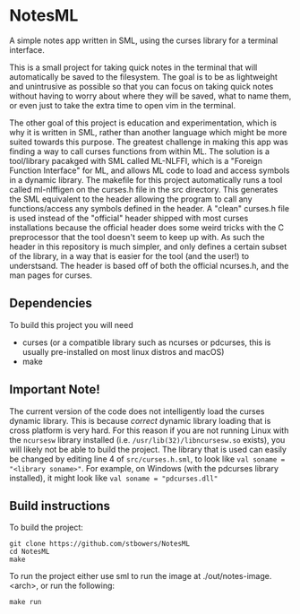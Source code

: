# NotesML
A simple notes app written in SML, using the curses library for a terminal interface.

This is a small project for taking quick notes in the terminal that will automatically be saved to the filesystem.
The goal is to be as lightweight and unintrusive as possible so that you can focus on taking quick notes without having
to worry about where they will be saved, what to name them, or even just to take the extra time to open vim in the terminal.

The other goal of this project is education and experimentation, which is why it is written in SML, rather than another language
which might be more suited towards this purpose. The greatest challenge in making this app was finding a way to call curses
functions from within ML. The solution is a tool/library pacakged with SML called ML-NLFFI, which is a "Foreign Function Interface"
for ML, and allows ML code to load and access symbols in a dynamic library. The makefile for this project automatically runs a tool
called ml-nlffigen on the curses.h file in the src directory. This generates the SML equivalent to the header allowing the program
to call any functions/access any symbols defined in the header. A "clean" curses.h file is used instead of the "official" header
shipped with most curses installations because the official header does some weird tricks with the C preprocessor that the tool
doesn't seem to keep up with. As such the header in this repository is much simpler, and only defines a certain subset of the
library, in a way that is easier for the tool (and the user!) to understsand. The header is based off of both the official ncurses.h,
and the man pages for curses.

## Dependencies
To build this project you will need
- curses (or a compatible library such as ncurses or pdcurses, this is usually pre-installed on most linux distros and macOS)
- make

## Important Note!
The current version of the code does not intelligently load the curses dynamic library. This is because *correct* dynamic library loading
that is cross platform is very hard. For this reason if you are not running Linux with the `ncursesw` library installed
(i.e. `/usr/lib(32)/libncursesw.so` exists), you will likely not be able to build the project. The library that is used can easily be changed
by editing line 4 of `src/curses.h.sml`, to look like `val soname = "<library soname>"`. For example, on Windows (with the pdcurses library
installed), it might look like `val soname = "pdcurses.dll"`

## Build instructions
To build the project:
```
git clone https://github.com/stbowers/NotesML
cd NotesML
make
```

To run the project either use sml to run the image at ./out/notes-image.\<arch\>, or run the following:
```
make run
```
